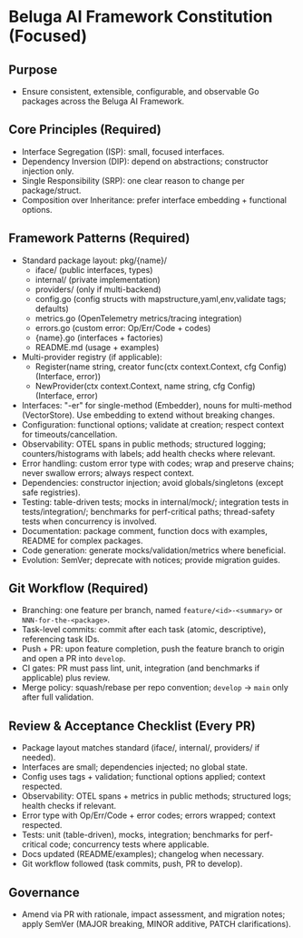 <!--
Sync Impact Report:
Version change: 1.0.0 → 2.0.0 (Focused restructuring for clarity and simplicity)
Modified principles: N/A (structure preserved but simplified)
Added sections: Git Workflow, Review & Acceptance Checklist
Removed sections: Detailed implementation standards (moved to framework patterns)
Templates requiring updates: ✅ plan-template.md updated, ✅ tasks-template.md updated, ✅ spec-template.md verified (no references to update)
Follow-up TODOs: None - all template references updated
-->

# Beluga AI Framework Constitution (Focused)

## Purpose
- Ensure consistent, extensible, configurable, and observable Go packages across the Beluga AI Framework.

## Core Principles (Required)
- Interface Segregation (ISP): small, focused interfaces.
- Dependency Inversion (DIP): depend on abstractions; constructor injection only.
- Single Responsibility (SRP): one clear reason to change per package/struct.
- Composition over Inheritance: prefer interface embedding + functional options.

## Framework Patterns (Required)
- Standard package layout:
  pkg/{name}/
  - iface/ (public interfaces, types)
  - internal/ (private implementation)
  - providers/ (only if multi-backend)
  - config.go (config structs with mapstructure,yaml,env,validate tags; defaults)
  - metrics.go (OpenTelemetry metrics/tracing integration)
  - errors.go (custom error: Op/Err/Code + codes)
  - {name}.go (interfaces + factories)
  - README.md (usage + examples)
- Multi-provider registry (if applicable):
  - Register(name string, creator func(ctx context.Context, cfg Config) (Interface, error))
  - NewProvider(ctx context.Context, name string, cfg Config) (Interface, error)
- Interfaces: "-er" for single-method (Embedder), nouns for multi-method (VectorStore). Use embedding to extend without breaking changes.
- Configuration: functional options; validate at creation; respect context for timeouts/cancellation.
- Observability: OTEL spans in public methods; structured logging; counters/histograms with labels; add health checks where relevant.
- Error handling: custom error type with codes; wrap and preserve chains; never swallow errors; always respect context.
- Dependencies: constructor injection; avoid globals/singletons (except safe registries).
- Testing: table-driven tests; mocks in internal/mock/; integration tests in tests/integration/; benchmarks for perf-critical paths; thread-safety tests when concurrency is involved.
- Documentation: package comment, function docs with examples, README for complex packages.
- Code generation: generate mocks/validation/metrics where beneficial.
- Evolution: SemVer; deprecate with notices; provide migration guides.

## Git Workflow (Required)
- Branching: one feature per branch, named `feature/<id>-<summary>` or `NNN-for-the-<package>`.
- Task-level commits: commit after each task (atomic, descriptive), referencing task IDs.
- Push + PR: upon feature completion, push the feature branch to origin and open a PR into `develop`.
- CI gates: PR must pass lint, unit, integration (and benchmarks if applicable) plus review.
- Merge policy: squash/rebase per repo convention; `develop` → `main` only after full validation.

## Review & Acceptance Checklist (Every PR)
- Package layout matches standard (iface/, internal/, providers/ if needed).
- Interfaces are small; dependencies injected; no global state.
- Config uses tags + validation; functional options applied; context respected.
- Observability: OTEL spans + metrics in public methods; structured logs; health checks if relevant.
- Error type with Op/Err/Code + error codes; errors wrapped; context respected.
- Tests: unit (table-driven), mocks, integration; benchmarks for perf-critical code; concurrency tests where applicable.
- Docs updated (README/examples); changelog when necessary.
- Git workflow followed (task commits, push, PR to develop).

## Governance
- Amend via PR with rationale, impact assessment, and migration notes; apply SemVer (MAJOR breaking, MINOR additive, PATCH clarifications).